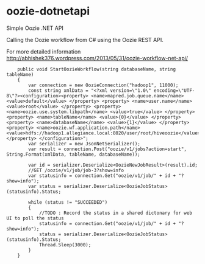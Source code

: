 oozie-dotnetapi
===============

Simple Oozie .NET API

Calling the Oozie workflow from C# using the Oozie REST API. 

For more detailed information http://abhishek376.wordpress.com/2013/05/31/oozie-workflow-net-api/

		public void StartOozieWorkflow(string databaseName, string tableName)
		{
			var connection = new OozieConnection("hadoop1", 11000);
			const string xmlData = "<?xml version=\"1.0\" encoding=\"UTF-8\"?><configuration><property> <name>mapred.job.queue.name</name> <value>default</value> </property> <property> <name>user.name</name> <value>root</value> </property> <property> <name>oozie.use.system.libpath</name> <value>true</value> </property> <property> <name>tableName</name> <value>{0}</value> </property> <property> <name>databaseName</name> <value>{1}</value> </property> <property> <name>oozie.wf.application.path</name> <value>hdfs://hadoop1.allegiance.local:8020/user/root/hiveoozie</value> </property> </configuration>";
			var serializer = new JsonNetSerializer();
			var result = connection.Post("oozie/v1/jobs?action=start", String.Format(xmlData, tableName, databaseName));

			var id = serializer.Deserialize<OozieNewJobResult>(result).id;
			//GET /oozie/v1/job/job-3?show=info
			var statusinfo = connection.Get("oozie/v1/job/" + id + "?show=info");
			var status = serializer.Deserialize<OozieJobStatus>(statusinfo).Status;

			while (status != "SUCCEEDED")
			{
				//TODO : Record the status in a shared dictonary for web UI to poll the status
				statusinfo = connection.Get("oozie/v1/job/" + id + "?show=info");
				status = serializer.Deserialize<OozieJobStatus>(statusinfo).Status;
				Thread.Sleep(3000);
			}
		}